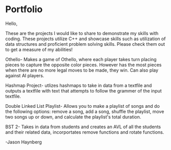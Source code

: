 # Portfolio

Hello,

These are the projects I would like to share to demonstrate my skills with coding. These projects utilize C++ and showcase skills such as utilization of data structures
and proficient problem solving skills. Please check them out to get a measure of my abilities!

Othello- Makes a game of Othello, where each player takes turn placing pieces to capture the opposite color pieces. However has the most pieces when there are no more legal moves to be made, they win. Can also play against AI players.

Hashmap Project- utlizes hashmaps to take in data from a textfile and outputs a textfile with text that attempts to follow the grammer of the input textfile. 

Double Linked List Playlist- Allows you to make a playlist of songs and do the following options: remove a song, add a song, shuffle the playlist, move two songs up or down, and calculate the playlist's total duration.

BST 2- Takes in data from students and creates an AVL of all the students and their related data, incorportates remove functions and rotate functions.

-Jason Haynberg
